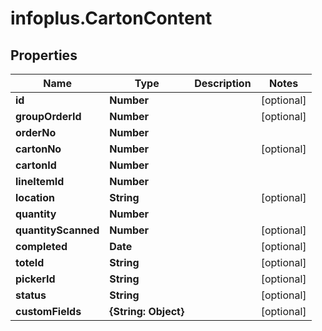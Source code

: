 # infoplus.CartonContent

## Properties
Name | Type | Description | Notes
------------ | ------------- | ------------- | -------------
**id** | **Number** |  | [optional] 
**groupOrderId** | **Number** |  | [optional] 
**orderNo** | **Number** |  | 
**cartonNo** | **Number** |  | [optional] 
**cartonId** | **Number** |  | 
**lineItemId** | **Number** |  | 
**location** | **String** |  | [optional] 
**quantity** | **Number** |  | 
**quantityScanned** | **Number** |  | [optional] 
**completed** | **Date** |  | [optional] 
**toteId** | **String** |  | [optional] 
**pickerId** | **String** |  | [optional] 
**status** | **String** |  | [optional] 
**customFields** | **{String: Object}** |  | [optional] 


